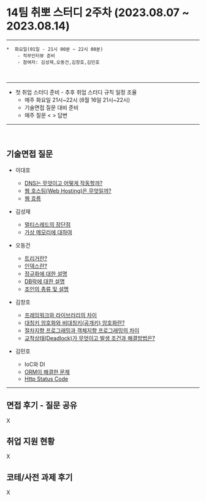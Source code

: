 
# 14팀 취뽀 스터디 2주차 (2023.08.07 ~ 2023.08.14)

---
    *  화요일(01일 - 21시 00분 ~ 22시 00분)
        - 직무인터뷰 준비
        - 참여자: 김성재,오동건,김창호,김민호
        
<br>

---

   * 첫 취업 스터디 준비
    - 추후 취업 스터디 규칙 일정 조율
     - 매주 화요일 21시~22시 (8월 16일 21시~22시)
     - 기술면접 질문 대비 준비
     - 매주 질문 < > 답변 

---
<br>


## 기술면접 질문

* 이대호
  - [DNS는 무엇이고 어떻게 작동할까?](https://ldh7728.tistory.com/53)
  - [웹 호스팅(Web Hosting)은 무엇일까?](https://ldh7728.tistory.com/54)
  - [웹 흐름](https://ldh7728.tistory.com/55)
 
* 김성재
   - [멀티스레드의 장단점](https://dev-green.tistory.com/118)
   - [가상 메모리에 대하여](https://dev-green.tistory.com/122)


* 오동건
   - [트리거란?](https://o-d-g.tistory.com/49)
   - [인덱스란?](https://o-d-g.tistory.com/50)
   - [정규화에 대한 설명](https://o-d-g.tistory.com/51)
   - [DB락에 대한 설명](https://o-d-g.tistory.com/54)
   - [조인의 종류 및 설명](https://o-d-g.tistory.com/53)

* 김창호
   - [프레임워크와 라이브러리의 차이](https://c7l8i12.tistory.com/25)
   - [대칭키 암호화와 비대칭키(공개키) 암호화란?](https://c7l8i12.tistory.com/26)
   - [절차지향 프로그래밍과 객체지향 프로그래밍의 차이](https://c7l8i12.tistory.com/27)
   - [교착상태(Deadlock)가 무엇이고 발생 조건과 해결방법은?](https://c7l8i12.tistory.com/28)

* 김민호
   - IoC와 DI
   - [ORM이 해결한 문제](https://moho96.tistory.com/10)
   - [Http Status Code](https://moho96.tistory.com/9)

---

## 면접 후기 - 질문 공유
X

## 취업 지원 현황
X

## 코테/사전 과제 후기
X
